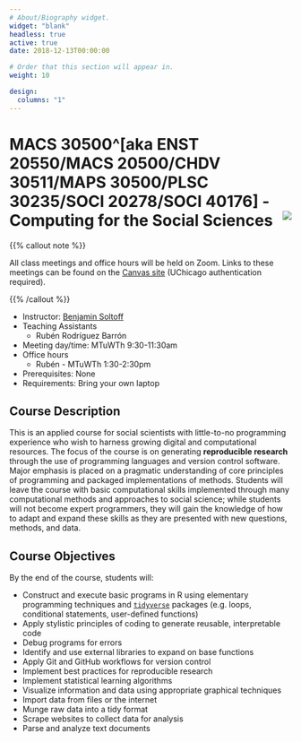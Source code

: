 ```yaml
---
# About/Biography widget.
widget: "blank"
headless: true
active: true
date: 2018-12-13T00:00:00

# Order that this section will appear in.
weight: 10

design:
  columns: "1"
---
```


# MACS 30500^[aka ENST 20550/MACS 20500/CHDV 30511/MAPS 30500/PLSC 30235/SOCI 20278/SOCI 40176] - Computing for the Social Sciences <img src="img/cfss.svg" align="right" />

<div class="row">
  <div class="col-sm-11 col-xs-12">

  {{% callout note %}}
  
  All class meetings and office hours will be held on Zoom. Links to these meetings can be found on the [Canvas site](https://canvas.uchicago.edu/courses/35981) (UChicago authentication required).
  
  {{% /callout %}}
  
  * Instructor: [Benjamin Soltoff](http://www.bensoltoff.com)
  * Teaching Assistants
      - Rubén Rodríguez Barrón
  * Meeting day/time: MTuWTh 9:30-11:30am
  * Office hours
      - Rubén - MTuWTh 1:30-2:30pm
  * Prerequisites: None
  * Requirements: Bring your own laptop

  </div>
  
  <div class="col-sm-1 col-xs-12">
  
  </div>

</div>

## Course Description

This is an applied course for social scientists with little-to-no programming experience who wish to harness growing digital and computational resources. The focus of the course is on generating **reproducible research** through the use of programming languages and version control software. Major emphasis is placed on a pragmatic understanding of core principles of programming and packaged implementations of methods. Students will leave the course with basic computational skills implemented through many computational methods and approaches to social science; while students will not become expert programmers, they will gain the knowledge of how to adapt and expand these skills as they are presented with new questions, methods, and data.

## Course Objectives

By the end of the course, students will:

* Construct and execute basic programs in R using elementary programming techniques and [`tidyverse`](http://tidyverse.org/) packages (e.g. loops, conditional statements, user-defined functions)
* Apply stylistic principles of coding to generate reusable, interpretable code
* Debug programs for errors
* Identify and use external libraries to expand on base functions
* Apply Git and GitHub workflows for version control
* Implement best practices for reproducible research
* Implement statistical learning algorithms
* Visualize information and data using appropriate graphical techniques
* Import data from files or the internet
* Munge raw data into a tidy format
* Scrape websites to collect data for analysis
* Parse and analyze text documents
